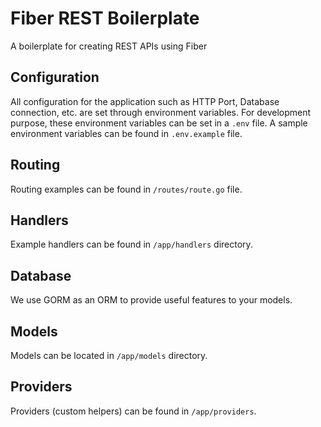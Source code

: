 # Fiber REST Boilerplate

A boilerplate for creating REST APIs using Fiber

## Configuration

All configuration for the application such as HTTP Port, Database connection, etc. are set through environment variables. For development purpose, these environment variables can be set in a `.env` file. A sample environment variables can be found in `.env.example` file.

## Routing

Routing examples can be found in `/routes/route.go` file.

## Handlers

Example handlers can be found in `/app/handlers` directory.

## Database

We use GORM as an ORM to provide useful features to your models.

## Models

Models can be located in `/app/models` directory.

## Providers

Providers (custom helpers) can be found in `/app/providers`.
